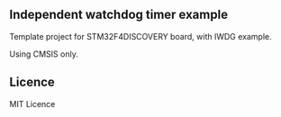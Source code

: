 ## Independent watchdog timer example
Template project for STM32F4DISCOVERY board, with IWDG example.


Using CMSIS only.

## Licence
MIT Licence
